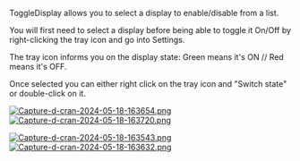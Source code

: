 ToggleDisplay allows you to select a display to enable/disable from a list.

You will first need to select a display before being able to toggle it On/Off by right-clicking the tray icon and go into Settings.

The tray icon informs you on the display state: Green means it's ON // Red means it's OFF.

Once selected you can either right click on the tray icon and "Switch state" or double-click on it.


[![Capture-d-cran-2024-05-18-163654.png](https://i.postimg.cc/65Hdb663/Capture-d-cran-2024-05-18-163654.png)](https://postimg.cc/GHy8HCyw)      [![Capture-d-cran-2024-05-18-163720.png](https://i.postimg.cc/Bnk2shKf/Capture-d-cran-2024-05-18-163720.png)](https://postimg.cc/rDGDNNjf)

[![Capture-d-cran-2024-05-18-163543.png](https://i.postimg.cc/Ss0LLZSf/Capture-d-cran-2024-05-18-163543.png)](https://postimg.cc/SXrzkfzn)      [![Capture-d-cran-2024-05-18-163632.png](https://i.postimg.cc/mZy3MN07/Capture-d-cran-2024-05-18-163632.png)](https://postimg.cc/PNN8nZfq)
